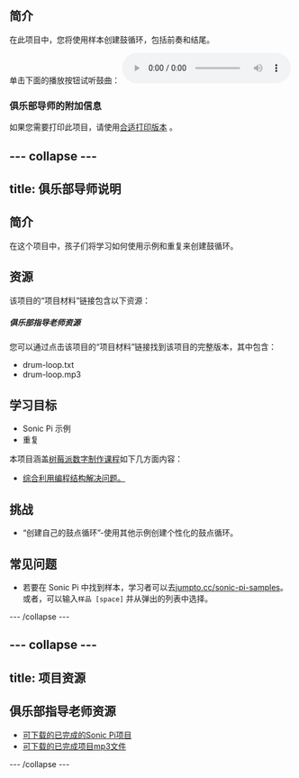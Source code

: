 ## 简介

在此项目中，您将使用样本创建鼓循环，包括前奏和结尾。

<div id="audio-preview" class="pdf-hidden">
  单击下面的播放按钮试听鼓曲： <audio controls preload> <source src="resources/drum-loop.mp3" type="audio/mpeg"> 您的浏览器不支持<code>音频</code>元素。 </audio>
</div>

### 俱乐部导师的附加信息

如果您需要打印此项目，请使用[合适打印版本](https://projects.raspberrypi.org/en/projects/drum-loop/print) 。

## \--- collapse \---

## title: 俱乐部导师说明

## 简介

在这个项目中，孩子们将学习如何使用示例和重复来创建鼓循环。

## 资源

该项目的“项目材料”链接包含以下资源：

##### 俱乐部指导老师资源

您可以通过点击该项目的“项目材料”链接找到该项目的完整版本，其中包含：

* drum-loop.txt
* drum-loop.mp3

## 学习目标

* Sonic Pi 示例
* 重复

本项目涵盖[树莓派数字制作课程](http://rpf.io/curriculum)如下几方面内容：

* [综合利用编程结构解决问题。](https://www.raspberrypi.org/curriculum/programming/builder)

## 挑战

* “创建自己的鼓点循环”-使用其他示例创建个性化的鼓点循环。

## 常见问题

* 若要在 Sonic Pi 中找到样本，学习者可以去[jumpto.cc/sonic-pi-samples](http://jumpto.cc/sonic-pi-samples)。 或者，可以输入`样品 [space]` 并从弹出的列表中选择。

\--- /collapse \---

## \--- collapse \---

## title: 项目资源

## 俱乐部指导老师资源

* [可下载的已完成的Sonic Pi项目](resources/drum-loop.txt)
* [可下载的已完成项目mp3文件](resources/drum-loop.mp3)

\--- /collapse \---